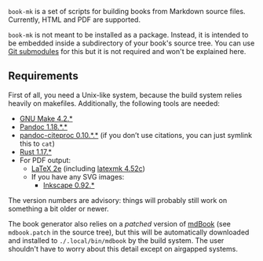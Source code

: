 `book-mk` is a set of scripts for building books from Markdown source files.  Currently, HTML and PDF are supported.

`book-mk` is not meant to be installed as a package.  Instead, it is intended to be embedded inside a subdirectory of your book's source tree.  You can use [Git submodules](https://git-scm.com/book/en/v2/Git-Tools-Submodules) for this but it is not required and won't be explained here.

## Requirements

First of all, you need a Unix-like system, because the build system relies heavily on makefiles.  Additionally, the following tools are needed:

  - [GNU Make 4.2.\*](https://www.gnu.org/software/make)
  - [Pandoc 1.18.\*.\*](https://pandoc.org)
  - [pandoc-citeproc 0.10.\*.\*](https://github.com/jgm/pandoc-citeproc) (if you don’t use citations, you can just symlink this to `cat`)
  - [Rust 1.17.\*](https://www.rust-lang.org)
  - For PDF output:
      - [LaTeX 2e](https://www.latex-project.org)
        (including [latexmk 4.52c](https://www.ctan.org/pkg/latexmk))
      - If you have any SVG images:
          - [Inkscape 0.92.\*](https://inkscape.org/en/)

The version numbers are advisory: things will probably still work on something a bit older or newer.

The book generator also relies on a *patched* version of [mdBook](https://github.com/azerupi/mdBook) (see `mdbook.patch` in the source tree), but this will be automatically downloaded and installed to `./.local/bin/mdbook` by the build system.  The user shouldn't have to worry about this detail except on airgapped systems.
